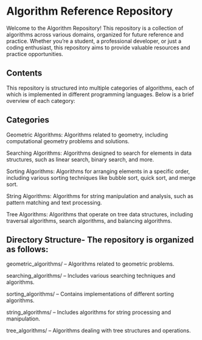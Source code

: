 # Algorithm Reference Repository

Welcome to the Algorithm Repository! This repository is a collection of algorithms across various domains, organized for future reference and practice. Whether you’re a student, a professional developer, or just a coding enthusiast, this repository aims to provide valuable resources and practice opportunities.

## Contents

This repository is structured into multiple categories of algorithms, each of which is implemented in different programming languages. Below is a brief overview of each category:

## Categories

Geometric Algorithms: Algorithms related to geometry, including computational geometry problems and solutions.

Searching Algorithms: Algorithms designed to search for elements in data structures, such as linear search, binary search, and more.

Sorting Algorithms: Algorithms for arranging elements in a specific order, including various sorting techniques like bubble sort, quick sort, and merge sort.

String Algorithms: Algorithms for string manipulation and analysis, such as pattern matching and text processing.

Tree Algorithms: Algorithms that operate on tree data structures, including traversal algorithms, search algorithms, and balancing algorithms.

## Directory Structure- The repository is organized as follows:

geometric_algorithms/ – Algorithms related to geometric problems.

searching_algorithms/ – Includes various searching techniques and algorithms.

sorting_algorithms/ – Contains implementations of different sorting algorithms.

string_algorithms/ – Includes algorithms for string processing and manipulation.

tree_algorithms/ – Algorithms dealing with tree structures and operations.
